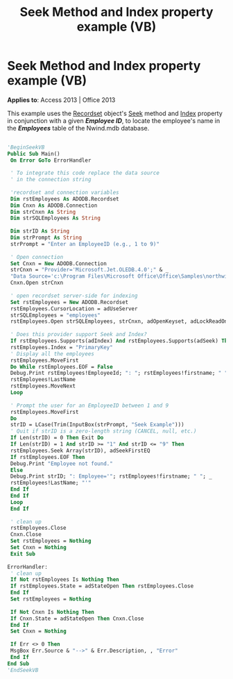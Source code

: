 ﻿---
title: Seek Method and Index property example (VB)
TOCTitle: Seek Method and Index property example (VB)
ms:assetid: c3ddb72c-2b19-53c8-9779-2c503486e44e
ms:mtpsurl: https://msdn.microsoft.com/library/JJ249957(v=office.15)
ms:contentKeyID: 48547577
ms.date: 09/18/2015
mtps_version: v=office.15
---

# Seek Method and Index property example (VB)


**Applies to**: Access 2013 | Office 2013

This example uses the [Recordset](recordset-object-ado.md) object's [Seek](seek-method-ado.md) method and [Index](index-property-ado.md) property in conjunction with a given ***Employee ID***, to locate the employee's name in the ***Employees*** table of the Nwind.mdb database.

```vb 
 
'BeginSeekVB 
Public Sub Main() 
 On Error GoTo ErrorHandler 
 
 ' To integrate this code replace the data source 
 ' in the connection string 
 
 'recordset and connection variables 
 Dim rstEmployees As ADODB.Recordset 
 Dim Cnxn As ADODB.Connection 
 Dim strCnxn As String 
 Dim strSQLEmployees As String 
 
 Dim strID As String 
 Dim strPrompt As String 
 strPrompt = "Enter an EmployeeID (e.g., 1 to 9)" 
 
 ' Open connection 
 Set Cnxn = New ADODB.Connection 
 strCnxn = "Provider='Microsoft.Jet.OLEDB.4.0';" & _ 
 "Data Source='c:\Program Files\Microsoft Office\Office\Samples\northwind.mdb';" 
 Cnxn.Open strCnxn 
 
 ' open recordset server-side for indexing 
 Set rstEmployees = New ADODB.Recordset 
 rstEmployees.CursorLocation = adUseServer 
 strSQLEmployees = "employees" 
 rstEmployees.Open strSQLEmployees, strCnxn, adOpenKeyset, adLockReadOnly, adCmdTableDirect 
 
 ' Does this provider support Seek and Index? 
 If rstEmployees.Supports(adIndex) And rstEmployees.Supports(adSeek) Then 
 rstEmployees.Index = "PrimaryKey" 
 ' Display all the employees 
 rstEmployees.MoveFirst 
 Do While rstEmployees.EOF = False 
 Debug.Print rstEmployees!EmployeeId; ": "; rstEmployees!firstname; " "; _ 
 rstEmployees!LastName 
 rstEmployees.MoveNext 
 Loop 
 
 ' Prompt the user for an EmployeeID between 1 and 9 
 rstEmployees.MoveFirst 
 Do 
 strID = LCase(Trim(InputBox(strPrompt, "Seek Example"))) 
 ' Quit if strID is a zero-length string (CANCEL, null, etc.) 
 If Len(strID) = 0 Then Exit Do 
 If Len(strID) = 1 And strID >= "1" And strID <= "9" Then 
 rstEmployees.Seek Array(strID), adSeekFirstEQ 
 If rstEmployees.EOF Then 
 Debug.Print "Employee not found." 
 Else 
 Debug.Print strID; ": Employee='"; rstEmployees!firstname; " "; _ 
 rstEmployees!LastName; "'" 
 End If 
 End If 
 Loop 
 End If 
 
 ' clean up 
 rstEmployees.Close 
 Cnxn.Close 
 Set rstEmployees = Nothing 
 Set Cnxn = Nothing 
 Exit Sub 
 
ErrorHandler: 
 ' clean up 
 If Not rstEmployees Is Nothing Then 
 If rstEmployees.State = adStateOpen Then rstEmployees.Close 
 End If 
 Set rstEmployees = Nothing 
 
 If Not Cnxn Is Nothing Then 
 If Cnxn.State = adStateOpen Then Cnxn.Close 
 End If 
 Set Cnxn = Nothing 
 
 If Err <> 0 Then 
 MsgBox Err.Source & "-->" & Err.Description, , "Error" 
 End If 
End Sub 
'EndSeekVB 
```

